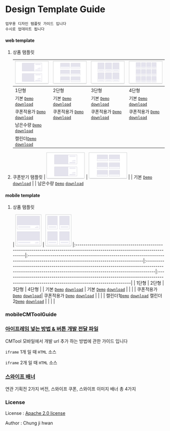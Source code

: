 # Design Template Guide

    업무용 디자인 탬플릿 가이드 입니다
    수시로 업데이트 됩니다

#### web template

01. 상품 탬플릿

    | ![그림참고](Template/images/guide_w_goods_1.gif)                                                                               | ![그림참고](Template/images/guide_w_goods_2.gif) | ![그림참고](Template/images/guide_w_goods_3.gif) | ![그림참고](Template/images/guide_w_goods_4.gif) |
    |:---------------------------------------------------------------------------------------------------------------------------|:-----------------------------------------------------------------------------------------------------------------------------------|:---------------------------------------------------------------------------------------------------------------------------------------------------------|:---------------------------------------------------------------------------------------------------------------------------------------|
    | 1단형                                                                                                                        | 2단형                                         																					  | 3단형                                 																											         | 4단형                                          																				    		|
    | 기본 [`Demo`](http://codepen.io/gaette09/pen/RaeRBy) [`download`](https://app.box.com/s/v5w3r4qm8xzt1ffonfuhhdqps4886zb0)    | 기본  [`Demo`](http://codepen.io/jdk/pen/jqdZLq)  [`download`](https://app.box.com/s/e3bue7l03e85nkdjo3rre6k61p7d8r25)              | 기본   [`Demo`](http://codepen.io/jdk/pen/LNqQeJ)  [`download`](https://app.box.com/s/v5q7y737i5luo6zeyi35ryrn88bgml2j)                                  | 기본   [`Demo`](http://codepen.io/jdk/pen/BKMYXK)  [`download`](https://app.box.com/s/mouea4x0hwardvim64evbq1t7073bb5f)                 |
    | 쿠폰적용가 [`Demo`](http://codepen.io/gaette09/pen/qZJRBZ) [`download`](https://app.box.com/s/61r9otu9yjwdjd5t81wqnz25tq8kow3q) | 쿠폰적용가  [`Demo`](http://codepen.io/jdk/pen/PNVQKM)  [`download`](https://app.box.com/s/n3nleyppir71iebwivvyya4z0divcp4r)        | 쿠폰적용가  [`Demo`](http://codepen.io/jdk/pen/GZzQyb)  [`download`](https://app.box.com/s/snifz60aivvni8b25vpfmr5p702kvjyh)                               | 쿠폰적용가   [`Demo`](http://codepen.io/jdk/pen/JXxpgw)  [`download`](https://app.box.com/s/mspn8xilmfkeht2zgur7nmeeqybz9k9n)             |
    | 남은수량 [`Demo`](http://codepen.io/gaette09/pen/wGYJKV) [`download`](https://app.box.com/s/s84w2887xys7zbp8j0p96088yaetc802)  |                                              |                                      |                            |
    | 캘린더[`Demo`](http://codepen.io/gaette09/pen/qZJrNo) [`download`](https://app.box.com/s/ebatpi9y20kpkan009l1syyozxitcwin)    |                                              |                                      |                                    |

02. 쿠폰받기 탬플릿
    | ![그림참고](Template/images/guide_w_goods_1.gif)                                                                             | ![그림참고](Template/images/guide_w_goods_2.gif) |
    | 기본 [`Demo`](http://codepen.io/gaette09/pen/RaeRBy) [`download`](https://app.box.com/s/v5w3r4qm8xzt1ffonfuhhdqps4886zb0)    | 
    | 남은수량 [`Demo`](http://codepen.io/gaette09/pen/RaeRBy) [`download`](https://app.box.com/s/v5w3r4qm8xzt1ffonfuhhdqps4886zb0)


#### mobile template

01. 상품 탬플릿

 	| ![그림참고](Template/images/guide_m_goods_1.gif)                                                                               | ![그림참고](Template/images/guide_m_goods_2.gif)
 	|:---------------------------------------------------------------------------------------------------------------------------|:-----------------------------------------------------------------------------------------------------------------------------------|:---------------------------------------------------------------------------------------------------------------------------------------------------------|:---------------------------------------------------------------------------------------------------------------------------------------|
    | 1단형                                                                                                                        | 2단형                                         																					  | 3단형                                 																											         | 4단형                                          																				    		|
    | 기본 [`Demo`](http://codepen.io/jdk/pen/LNqdOP) [`download`](https://app.box.com/s/a8w06ol0tlc9lwae7vj06col0tguqs90)    | 기본  [`Demo`](http://codepen.io/jdk/pen/qZgoVe)  [`download`](https://app.box.com/s/xxitt5sd3at05z3hip2oe6voqu7wryi9)              |                                   |              |
    | 쿠폰적용가 [`Demo`](http://codepen.io/jdk/pen/PNVROW) [`download`](https://app.box.com/s/5v2ykvjv5jan7pfbe81x3y1xk2xfd7it)| 쿠폰적용가  [`Demo`](http://codepen.io/jdk/pen/grqeoL)  [`download`](https://app.box.com/s/5su9qcmrczh9bt4jf3yckq2wvlrul0z7)        |                                		|              |
    | 캘린더1[`Demo`](http://codepen.io/jdk/pen/KzJoyo) [`download`](https://app.box.com/s/zbgfbxr6wsr1tirnotnqgih2vzflvwan) 캘린더2[`Demo`](http://codepen.io/jdk/pen/rePdYQ) [`download`](https://app.box.com/s/ceywjiqqv0cozkufim6mhdfqcn9p5cj9)     |                                              |                                      |                                    |




### mobileCMToolGuide

### [아이프레임 넣는 방법 & 버튼 개발 전달 파일](https://github.com/gaette09/guide/tree/master/mobileCMToolGuide)

CMTool 모바일에서 개발 url 추가 하는 방법에 관한 가이드 입니다

`iframe` 1개 일 때 `HTML` 소스

`iframe` 2개 일 때 `HTML` 소스


### [스와이프 배너](https://github.com/gaette09/guide/tree/master/mobileCMToolGuide/swiperBanner)

연관 기획전 2가지 버전, 스와이프 쿠폰, 스와이프 이미지 배너 총 4가지




### License

License : [Apache 2.0 license](http://www.apache.org/licenses/)

Author : Chung ji hwan
